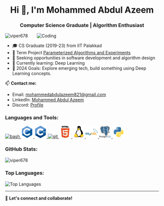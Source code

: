 <h1 align="center">Hi 👋, I'm Mohammed Abdul Azeem</h1>
<h3 align="center">Computer Science Graduate | Algorithm Enthusiast</h3>

<img align="right" alt="Coding" width="400" src="https://media.tenor.com/GfSX-u7VGM4AAAAC/coding.gif">

<p align="left">
  <img src="https://komarev.com/ghpvc/?username=viper678&label=Profile%20views&color=0e75b6&style=flat" alt="viper678" />
</p>

- 🎓 CS Graduate (2019-23) from IIT Palakkad
- 🔬 Term Project [Parameterized Algorithms and Experiments](https://www.overleaf.com/2521235564nrbqtqhbsgkv)
- 💼 Seeking opportunities in software development and algorithm design
- 🌱 Currently learning: Deep Learning 
- 🥅 2024 Goals: Explore emerging tech, build something using Deep Learning concepts.

📫 **Contact me:**
- Email: mohammedabdulazeem821@gmail.com
- LinkedIn: [Mohammed Abdul Azeem](https://linkedin.com/in/mohammed-abdul-azeem-857104192)
- Discord: [Profile](https://discordapp.com/users/723111586226765874)

<h3 align="left">Languages and Tools:</h3>
<p align="left"> <a href="https://www.gnu.org/software/bash/" target="_blank" rel="noreferrer"> <img src="https://www.vectorlogo.zone/logos/gnu_bash/gnu_bash-icon.svg" alt="bash" width="40" height="40"/> </a>  <a href="https://www.cprogramming.com/" target="_blank" rel="noreferrer"> <img src="https://raw.githubusercontent.com/devicons/devicon/master/icons/c/c-original.svg" alt="c" width="40" height="40"/> </a> <a href="https://www.w3schools.com/cpp/" target="_blank" rel="noreferrer"> <img src="https://raw.githubusercontent.com/devicons/devicon/master/icons/cplusplus/cplusplus-original.svg" alt="cplusplus" width="40" height="40"/> </a> <a href="https://git-scm.com/" target="_blank" rel="noreferrer"> <img src="https://www.vectorlogo.zone/logos/git-scm/git-scm-icon.svg" alt="git" width="40" height="40"/> </a> <a href="https://www.w3.org/html/" target="_blank" rel="noreferrer"> <img src="https://raw.githubusercontent.com/devicons/devicon/master/icons/html5/html5-original-wordmark.svg" alt="html5" width="40" height="40"/> </a> <a href="https://www.linux.org/" target="_blank" rel="noreferrer"> <img src="https://raw.githubusercontent.com/devicons/devicon/master/icons/linux/linux-original.svg" alt="linux" width="40" height="40"/> </a> <a href="https://www.mysql.com/" target="_blank" rel="noreferrer"> <img src="https://raw.githubusercontent.com/devicons/devicon/master/icons/mysql/mysql-original-wordmark.svg" alt="mysql" width="40" height="40"/> </a> <a href="https://www.postgresql.org" target="_blank" rel="noreferrer"> <img src="https://raw.githubusercontent.com/devicons/devicon/master/icons/postgresql/postgresql-original-wordmark.svg" alt="postgresql" width="40" height="40"/> </a> <a href="https://www.python.org" target="_blank" rel="noreferrer"> <img src="https://raw.githubusercontent.com/devicons/devicon/master/icons/python/python-original.svg" alt="python" width="40" height="40"/> </a> </p>

<h3 align="left">GitHub Stats:</h3>
<p>
  <img align="center" src="https://github-readme-stats.vercel.app/api?username=viper678&show_icons=true&theme=radical" alt="viper678" />
</p>

<h3 align="left">Top Languages:</h3>
<p>
  <img align="center" src="https://github-readme-stats.vercel.app/api/top-langs/?username=viper678&layout=compact&theme=radical" alt="Top Languages" />
</p>

---
💬 **Let's connect and collaborate!**
